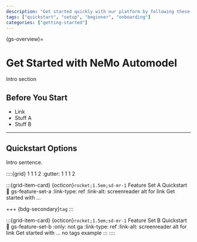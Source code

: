 ```yaml
---
description: "Get started quickly with our platform by following these essential setup steps and choosing the right feature set for your needs."
tags: ["quickstart", "setup", "beginner", "onboarding"]
categories: ["getting-started"]
---
```


(gs-overview)=
# Get Started with NeMo Automodel

Intro section

## Before You Start

- Link
- Stuff A
- Stuff B

---

## Quickstart Options

Intro sentence.

::::{grid} 1 1 1 2
:gutter: 1 1 1 2

:::{grid-item-card} {octicon}`rocket;1.5em;sd-mr-1` Feature Set A Quickstart
:link: gs-feature-set-a
:link-type: ref
:link-alt: screenreader alt for link 
Get started with ...

+++
{bdg-secondary}`tag`
:::

:::{grid-item-card} {octicon}`rocket;1.5em;sd-mr-1` Feature Set B Quickstart
:link: gs-feature-set-b
:only: not ga
:link-type: ref
:link-alt: screenreader alt for link 
Get started with ... no tags example
:::
::::
